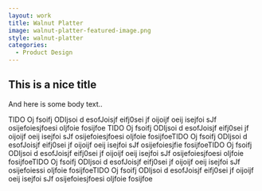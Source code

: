 ```yaml
---
layout: work
title: Walnut Platter
image: walnut-platter-featured-image.png
style: walnut-platter
categories:
  - Product Design
---
```


## This is a nice title

And here is some body text..

TIDO Oj fsoifj ODIjsoi d esofJoisjf eifj0sei jf oijoijf oeij
isejfoi sJf osijefoiesjfoesi oIjfoie fosijfoe TIDO Oj fsoifj ODIjsoi d esofJoisjf eifj0sei jf oijoijf oeij
isejfoi sJf osijefoiesjfoesi oIjfoie fosijfoeTIDO Oj fsoifj ODIjsoi d esofJoisjf eifj0sei jf oijoijf oeij
isejfoi sJf osijefoiesjfie fosijfoeTIDO Oj fsoifj ODIjsoi d esofJoisjf eifj0sei jf oijoijf oeij
isejfoi sJf osijefoiesjfoesi oIjfoie fosijfoeTIDO Oj fsoifj ODIjsoi d esofJoisjf eifj0sei jf oijoijf oeij
isejfoi sJf osijefoiessi oIjfoie fosijfoeTIDO Oj fsoifj ODIjsoi d esofJoisjf eifj0sei jf oijoijf oeij
isejfoi sJf osijefoiesjfoesi oIjfoie fosijfoe
